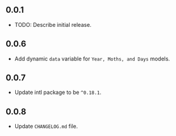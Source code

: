 ## 0.0.1

* TODO: Describe initial release.

## 0.0.6

* Add dynamic `data` variable for `Year, Moths, and Days` models.

## 0.0.7

* Update intl package to be `^0.18.1`.

## 0.0.8

* Update `CHANGELOG.md` file.